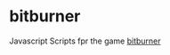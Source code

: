 # bitburner
Javascript Scripts fpr the game [bitburner](https://store.steampowered.com/app/1812820/Bitburner/)
